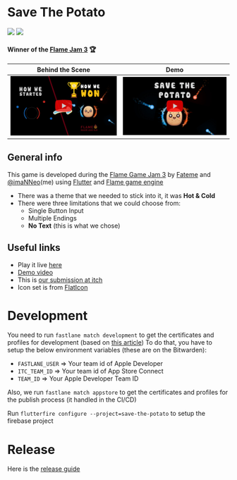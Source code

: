 # Save The Potato

<a href='https://play.google.com/store/apps/details?id=dev.app2pack.savethepotato'><img src='https://savethepotato.com/assets/google-play.png' width="140" /></a> <a href='https://apps.apple.com/app/save-the-potato/id6474765181'><img src='https://savethepotato.com/assets/app-store.png' width="140" /></a>

#### Winner of the **[Flame Jam 3](https://itch.io/jam/flame-jam-3/results)** 🏆

| Behind the Scene                                                                            | Demo                                                                                    |
|---------------------------------------------------------------------------------------------|-----------------------------------------------------------------------------------------|
| [<img src="./repo_files/tutorial_preview.png" width="800" />](https://youtu.be/KQkTBiRJltM) | [<img src="./repo_files/demo_preview.jpg" width="800" />](https://youtu.be/IuXIr0qrsvM) |


## General info
This game is developed during the [Flame Game Jam 3](https://itch.io/jam/flame-jam-3) by [Fateme](hhttps://www.linkedin.com/in/fateme-bahrami-388585156) and [@imaNNeo](https://github.com/imaNNeo)(me) using [Flutter](https://flutter.dev/) and [Flame game engine](https://flame-engine.org/)

* There was a theme that we needed to stick into it, it was **Hot & Cold**
* There were three limitations that we could choose from:
	* Single Button Input
	* Multiple Endings
	* **No Text** (this is what we chose)


## Useful links
* Play it live [here](https://savethepotato.app2pack.dev/)
* [Demo video](https://www.youtube.com/watch?v=IuXIr0qrsvM)
* This is [our submission at itch](https://itch.io/jam/flame-jam-3/rate/2414926)
* Icon set is from [FlatIcon](https://www.flaticon.com/icon-fonts-most-downloaded?weight=bold&type=uicon)


# Development
You need to run `fastlane match development` to get the certificates and profiles for development (based on [this article](https://medium.com/@seshasai_30381/flutter-github-actions-a-ci-cd-pipeline-for-flutter-apps-with-github-actions-fastlane-and-7ca9a6b2a1cc))
To do that, you have to setup the below environment variables (these are on the Bitwarden):
* `FASTLANE_USER` => Your team id of Apple Developer
* `ITC_TEAM_ID` =>  Your team id of App Store Connect
* `TEAM_ID` => Your Apple Developer Team ID

Also, we run `fastlane match appstore` to get the certificates and profiles for the publish process (it handled in the CI/CD)

Run `flutterfire configure --project=save-the-potato` to setup the firebase project

# Release
Here is the [release guide](./docs/RELEASE_GUIDE.md)